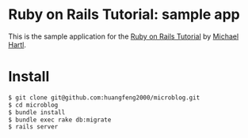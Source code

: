 # Ruby on Rails Tutorial: sample app

This is the sample application for the [Ruby on Rails Tutorial](http://railstutorial.org/) by [Michael Hartl](http://michaelhartl.com/).

# Install

```bash
$ git clone git@github.com:huangfeng2000/microblog.git
$ cd microblog
$ bundle install
$ bundle exec rake db:migrate
$ rails server
```